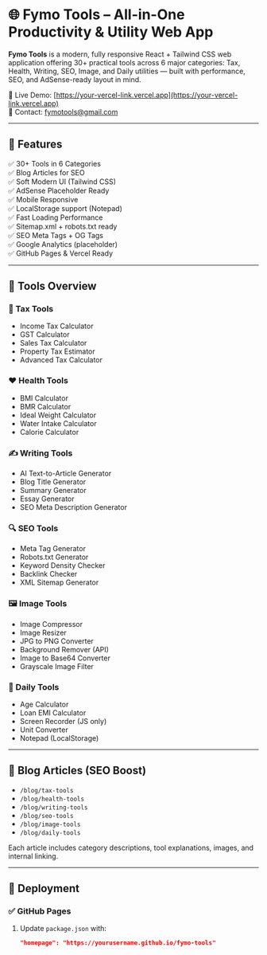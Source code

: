 # 🌐 Fymo Tools – All-in-One Productivity & Utility Web App

**Fymo Tools** is a modern, fully responsive React + Tailwind CSS web application offering 30+ practical tools across 6 major categories: Tax, Health, Writing, SEO, Image, and Daily utilities — built with performance, SEO, and AdSense-ready layout in mind.

🔗 Live Demo: [https://your-vercel-link.vercel.app](https://your-vercel-link.vercel.app)  
📧 Contact: fymotools@gmail.com

---

## 📂 Features

✅ 30+ Tools in 6 Categories  
✅ Blog Articles for SEO  
✅ Soft Modern UI (Tailwind CSS)  
✅ AdSense Placeholder Ready  
✅ Mobile Responsive  
✅ LocalStorage support (Notepad)  
✅ Fast Loading Performance  
✅ Sitemap.xml + robots.txt ready  
✅ SEO Meta Tags + OG Tags  
✅ Google Analytics (placeholder)  
✅ GitHub Pages & Vercel Ready

---

## 🧰 Tools Overview

### 🔢 Tax Tools
- Income Tax Calculator  
- GST Calculator  
- Sales Tax Calculator  
- Property Tax Estimator  
- Advanced Tax Calculator  

### ❤️ Health Tools
- BMI Calculator  
- BMR Calculator  
- Ideal Weight Calculator  
- Water Intake Calculator  
- Calorie Calculator  

### ✍️ Writing Tools
- AI Text-to-Article Generator  
- Blog Title Generator  
- Summary Generator  
- Essay Generator  
- SEO Meta Description Generator  

### 🔍 SEO Tools
- Meta Tag Generator  
- Robots.txt Generator  
- Keyword Density Checker  
- Backlink Checker  
- XML Sitemap Generator  

### 🖼️ Image Tools
- Image Compressor  
- Image Resizer  
- JPG to PNG Converter  
- Background Remover (API)  
- Image to Base64 Converter  
- Grayscale Image Filter  

### 📅 Daily Tools
- Age Calculator  
- Loan EMI Calculator  
- Screen Recorder (JS only)  
- Unit Converter  
- Notepad (LocalStorage)

---

## 📑 Blog Articles (SEO Boost)
- `/blog/tax-tools`
- `/blog/health-tools`
- `/blog/writing-tools`
- `/blog/seo-tools`
- `/blog/image-tools`
- `/blog/daily-tools`

Each article includes category descriptions, tool explanations, images, and internal linking.

---

## 🚀 Deployment

### ✅ GitHub Pages
1. Update `package.json` with:
   ```json
   "homepage": "https://yourusername.github.io/fymo-tools"
